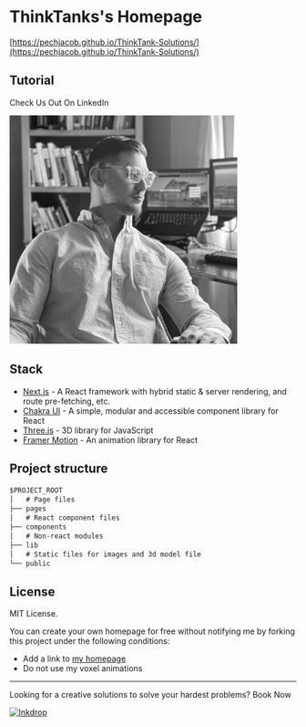 # ThinkTanks's Homepage

[https://pechjacob.github.io/ThinkTank-Solutions/](https://pechjacob.github.io/ThinkTank-Solutions/)

## Tutorial

Check Us Out On LinkedIn

[![YouTube thumbnail](./doc/thumb.png)](https://www.linkedin.com/in/jacobpech/)

## Stack

- [Next.js](https://nextjs.org/) - A React framework with hybrid static & server rendering, and route pre-fetching, etc.
- [Chakra UI](https://chakra-ui.com/) - A simple, modular and accessible component library for React
- [Three.js](https://threejs.org/) - 3D library for JavaScript
- [Framer Motion](https://www.framer.com/motion/) - An animation library for React

## Project structure

```
$PROJECT_ROOT
│   # Page files
├── pages
│   # React component files
├── components
│   # Non-react modules
├── lib
│   # Static files for images and 3d model file
└── public
```

## License

MIT License.

You can create your own homepage for free without notifying me by forking this project under the following conditions:

- Add a link to [my homepage](https://pechjacob.github.io/Current-Resume/)
- Do not use my voxel animations

---

Looking for a creative solutions to solve your hardest problems? Book Now

[![Inkdrop](https://github.com/craftzdog/dotfiles-public/raw/master/images/inkdrop.png)](https://www.inkdrop.app/)
